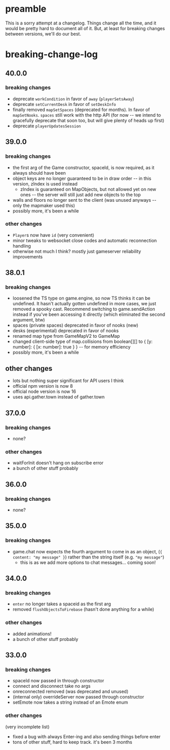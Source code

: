 [//]: # (here's how to publish a new version: https://www.notion.so/gathertown/publish-gather-game-c-npm-packages-199eee1512dd410aacb993f483ad8097)

# preamble

This is a sorry attempt at a changelog.
Things change all the time, and it would be pretty hard to document all of it.
But, at least for breaking changes between versions, we'll do our best.

# breaking-change-log

## 40.0.0

### breaking changes

- deprecate `workCondition` in favor of `away` (`playerSetsAway`)
- deprecate `setCurrentDesk` in favor of `setDeskInfo`
- finally removed `mapSetSpaces` (deprecated for months). In favor of `mapSetNooks`. `spaces` still work with the http API (for now -- we intend to gracefully deprecate that soon too, but will give plenty of heads up first)
- deprecate `playerUpdatesSession`

## 39.0.0

### breaking changes

- the first arg of the Game constructor, spaceId, is now required, as it always should have been
- object keys are no longer guaranteed to be in draw order -- in this version, zIndex is used instead
  - zIndex is guaranteed on MapObjects, but not allowed yet on new ones -- the server will still just add new objects to the top
- walls and floors no longer sent to the client (was unused anyways -- only the mapmaker used this)
- possibly more, it's been a while

### other changes

- `Player`s now have `id` (very convenient)
- minor tweaks to websocket close codes and automatic reconnection handling
- otherwise not much I think? mostly just gameserver reliability improvements

## 38.0.1

### breaking changes

- loosened the TS type on game.engine, so now TS thinks it can be undefined. It hasn't actually gotten undefined in more cases, we just removed a spooky cast. Recommend switching to game.sendAction instead if you've been accessing it directly (which eliminated the second argument, btw)
- spaces (private spaces) deprecated in favor of nooks (new)
- desks (experimental) deprecated in favor of nooks
- renamed map type from GameMapV2 to GameMap
- changed client-side type of map.collisions from boolean[][] to { [y: number]: { [x: number]: true } } -- for memory efficiency
- possibly more, it's been a while

## other changes

- lots but nothing super significant for API users I think
- official npm version is now 8
- official node version is now 16
- uses api.gather.town instead of gather.town

## 37.0.0

### breaking changes

- none?

### other changes

- waitForInit doesn't hang on subscribe error
- a bunch of other stuff probably

## 36.0.0

### breaking changes

- none?

## 35.0.0

### breaking changes

- game.chat now expects the fourth argument to come in as an object, (`{ content: "my message" }`) rather than the string itself (e.g. `"my message"`)
  - this is as we add more options to chat messages... coming soon!

## 34.0.0

### breaking changes

- `enter` no longer takes a spaceid as the first arg
- removed `flushObjectsToFirebase` (hasn't done anything for a while)

### other changes

- added animations!
- a bunch of other stuff probably

## 33.0.0

### breaking changes

- spaceId now passed in through constructor
- connect and disconnect take no args
- onreconnected removed (was deprecated and unused)
- (internal only) overrideServer now passed through constructor
- setEmote now takes a string instead of an Emote enum

### other changes

(very incomplete list)

- fixed a bug with always Enter-ing and also sending things before enter
- tons of other stuff, hard to keep track. it's been 3 months
